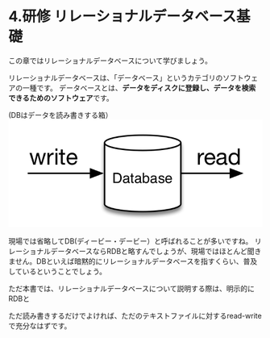 # 4.研修 リレーショナルデータベース基礎
この章ではリレーショナルデータベースについて学びましょう。

リレーショナルデータベースは、「データベース」というカテゴリのソフトウェアの一種です。
データベースとは、**データをディスクに登録し、データを検索できるためのソフトウェア**です。

(DBはデータを読み書きする箱）
![](../images/image-04-0001.png)

現場では省略してDB(ディービー・デービー）と呼ばれることが多いですね。
リレーショナルデータベースならRDBと略すんでしょうが、現場ではほとんど聞きません。DBといえば暗黙的にリレーショナルデータベースを指すくらい、普及しているということでしょう。

ただ本書では、リレーショナルデータベースについて説明する際は、明示的にRDBと

ただ読み書きするだけでよければ、ただのテキストファイルに対するread-writeで充分なはずです。